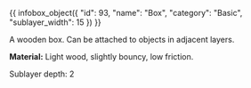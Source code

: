 {{ infobox_object({
	"id": 93,
	"name": "Box",
	"category": "Basic",
	"sublayer_width": 15
}) }}

A wooden box. Can be attached to objects in adjacent layers.

**Material:** Light wood, slightly bouncy, low friction.

Sublayer depth: 2
